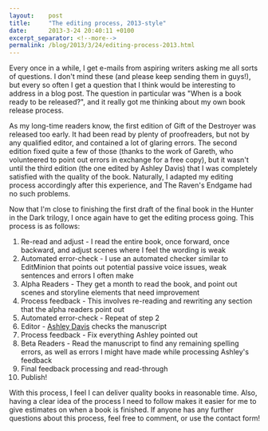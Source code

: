 ```yaml
---
layout:    post
title:     "The editing process, 2013-style"
date:      2013-3-24 20:40:11 +0100
excerpt_separator: <!--more-->
permalink: /blog/2013/3/24/editing-process-2013.html
---
```


Every once in a while, I get e-mails from aspiring writers asking me all sorts of questions. I don't mind these (and please keep sending them in guys!), but every so often I get a question that I think would be interesting to address in a blog post. The question in particular was &quot;When is a book ready to be released?&quot;, and it really got me thinking about my own book release process.

<!--more-->
As my long-time readers know, the first edition of Gift of the Destroyer was released too early. It had been read by plenty of proofreaders, but not by any qualified editor, and contained a lot of glaring errors. The second edition fixed quite a few of those (thanks to the work of Gareth, who volunteered to point out errors in exchange for a free copy), but it wasn't until the third edition (the one edited by Ashley Davis) that I was completely satisfied with the quality of the book. Naturally, I adapted my editing process accordingly after this experience, and The Raven's Endgame had no such problems.

Now that I'm close to finishing the first draft of the final book in the Hunter in the Dark trilogy, I once again have to get the editing process going. This process is as follows:
1. Re-read and adjust - I read the entire book, once forward, once backward, and adjust scenes where I feel the wording is weak
1. Automated error-check - I use an automated checker similar to EditMinion that points out potential passive voice issues, weak sentences and errors I often make
1. Alpha Readers - They get a month to read the book, and point out scenes and storyline elements that need improvement
1. Process feedback - This involves re-reading and rewriting any section that the alpha readers point out
1. Automated error-check - Repeat of step 2
1. Editor - [Ashley Davis](http://www.ashleydaviseditor.com/) checks the manuscript
1. Process feedback - Fix everything Ashley pointed out
1. Beta Readers - Read the manuscript to find any remaining spelling errors, as well as errors I might have made while processing Ashley's feedback
1. Final feedback processing and read-through
1. Publish!

With this process, I feel I can deliver quality books in reasonable time. Also, having a clear idea of the process I need to follow makes it easier for me to give estimates on when a book is finished. If anyone has any further questions about this process, feel free to comment, or use the contact form!